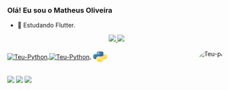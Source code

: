 ### Olá! Eu sou o Matheus Oliveira

- 🌱 Estudando Flutter.

<div align="center">
  <a href="https://github.com/matheusd-oliveira">
  <img height="180em" src="https://github-readme-stats.vercel.app/api?username=matheusd-oliveira&show_icons=true&theme=dark&include_all_commits=true&count_private=true"/>
  <img height="160em" src="https://github-readme-stats.vercel.app/api/top-langs/?username=matheusd-oliveira&layout=compact&langs_count=7&theme=dark"/>
</div>
<div style="display: inline_block"><br>

  
  <img align="center" alt="Teu-Python" height="30" width="40" src="https://cdn.jsdelivr.net/gh/devicons/devicon/icons/dart/dart-original.svg">
  <img align="center" alt="Teu-Python" height="30" width="40" src="https://cdn.jsdelivr.net/gh/devicons/devicon/icons/flutter/flutter-original.svg">
  <img align="center" alt="Teu-Python" height="30" width="40" src="https://raw.githubusercontent.com/devicons/devicon/master/icons/python/python-original.svg">
  <img align="right" alt="Teu-pic" height="150" style="border-radius:50px;" src="https://cdn.discordapp.com/attachments/800892630342828073/951664262433112064/imagem1.png">
</div>
 
##
  
<div> 
  <a href="https://www.instagram.com/eii.matheus" target="_blank"><img src="https://img.shields.io/badge/-Instagram-%23E4405F?style=for-the-badge&logo=instagram&logoColor=white" target="_blank"></a>
  <a href = "mailto:matheussilvaolveira@gmail.com"><img src="https://img.shields.io/badge/-Gmail-%23333?style=for-the-badge&logo=gmail&logoColor=white" target="_blank"></a>
  <a href="https://www.linkedin.com/in/matheus-oliveira-b15512202/" target="_blank"><img src="https://img.shields.io/badge/-LinkedIn-%230077B5?style=for-the-badge&logo=linkedin&logoColor=white" target="_blank"></a> 
</div>

 
 
